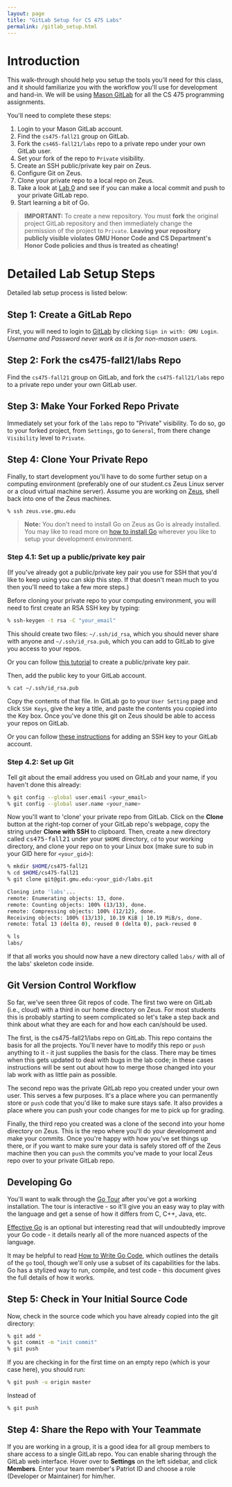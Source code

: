 ```yaml
---
layout: page
title: "GitLab Setup for CS 475 Labs"
permalink: /gitlab_setup.html
---
```


# Introduction

This walk-through should help you setup the tools you'll need for
this class, and it should familiarize you with the workflow you'll
use for development and hand-in.
We will be using [Mason GitLab](https://git.gmu.edu/users/sign_in)
for all the CS 475 programming assignments. 

You'll need to complete these steps:

1. Login to your Mason GitLab account.
2. Find the `cs475-fall21` group on GitLab.
3. Fork the `cs465-fall21/labs` repo to a private repo under your own GitLab user.
4. Set your fork of the repo to `Private` visibility.
5. Create an SSH public/private key pair on Zeus.
6. Configure Git on Zeus.
7. Clone your private repo to a local repo on Zeus.
8. Take a look at [Lab 0](./lab0.html) and see if you can make a
local commit and push to your private GitLab repo.
9. Start learning a bit of Go.


> **IMPORTANT:** To create a new repository.
You must **fork** the original project GitLab repository
and then immediately change the permission of the project to
`Private`.
**Leaving your repository publicly visible violates GMU Honor Code
and CS Department's Honor Code policies and thus is treated as
cheating!**


# Detailed Lab Setup Steps

Detailed lab setup process is listed below:

## Step 1: Create a GitLab Repo

First, you will need to login to <a
href="https://git.gmu.edu/users/sign_in">GitLab</a> by clicking
`Sign in with: GMU Login`. *Username and Password never work as 
it is for non-mason users.*

## Step 2: Fork the cs475-fall21/labs Repo

Find the `cs475-fall21` group on GitLab, and fork the `cs475-fall21/labs`
repo to a private repo under your own GitLab user. 

## Step 3: Make Your Forked Repo Private

Immediately set your fork of the `labs` repo to "Private" visibility.
To do so, go to your forked project, from `Settings`, go to
`General`, from there change `Visibility` level to `Private`.

## Step 4: Clone Your Private Repo

Finally, to start development you'll have to do some further setup
on a computing environment (preferably one of our student.cs Zeus Linux
server or a cloud virtual machine server). Assume you are working on 
[Zeus](https://labs.vse.gmu.edu/index.php/Systems/Zeus), shell back
into one of the Zeus machines.

```bash
% ssh zeus.vse.gmu.edu
```

> **Note:** You don't need to install Go on Zeus as Go is already
installed. You may like to read more on [how to install
Go](https://golang.org/doc/install) wherever you like to setup your
development environment.


### Step 4.1: Set up a public/private key pair

(If you've already got a public/private key pair you use for SSH that
you'd like to keep using you can skip this step. If that doesn't mean
much to you then you'll need to take a few more steps.)

Before cloning your private repo to your computing environment,
you will need to first create an RSA SSH key by typing:

```bash
% ssh-keygen -t rsa -C "your_email"
```

This should create two files: `~/.ssh/id_rsa`, which you should never
share with anyone and `~/.ssh/id_rsa.pub`, which you can add to
GitLab to give you access to your repos.

Or you can follow 
<a href="https://git.gmu.edu/help/ssh/README#generating-a-new-ssh-key-pair">this tutorial</a>
to create a public/private key pair.

Then, add the public key to your GitLab account.

```bash
% cat ~/.ssh/id_rsa.pub
```

Copy the contents of that file. In GitLab go to your `User Setting` 
page and click `SSH Keys`, give the key a title, and paste the
contents you copied into the Key box. Once you've done this git on
Zeus should be able to access your repos on GitLab.

Or you can follow
<a href="https://git.gmu.edu/help/ssh/README#adding-an-ssh-key-to-your-gitlab-account">these instructions</a> for adding an SSH key to your GitLab account.


### Step 4.2: Set up Git

Tell git about the email address you used on GitLab and your name,
if you haven't done this already:

```bash
% git config --global user.email <your_email>
% git config --global user.name <your_name>
```

Now you'll want to 'clone' your private repo from GitLab.  Click on
the **Clone** button at the right-top corner of your GitLab repo's
webpage, copy the string under **Clone with SSH** to clipboard.
Then, create a new directory called <tt>cs475-fall21</tt> under your
`$HOME` directory, `cd` to your working directory, and clone your
repo on to your Linux box (make sure to sub in your GID here for
`<your_gid>`):

```bash
% mkdir $HOME/cs475-fall21
% cd $HOME/cs475-fall21
% git clone git@git.gmu.edu:<your_gid>/labs.git

Cloning into 'labs'...
remote: Enumerating objects: 13, done.
remote: Counting objects: 100% (13/13), done.
remote: Compressing objects: 100% (12/12), done.
Receiving objects: 100% (13/13), 10.19 KiB | 10.19 MiB/s, done.
remote: Total 13 (delta 0), reused 0 (delta 0), pack-reused 0

% ls
labs/
```

If that all works you should now have a new directory called `labs/`
with all of the labs' skeleton code inside.



## Git Version Control Workflow

So far, we've seen three Git repos of code. The first two were on
GitLab (i.e., cloud) with a third in our home directory on Zeus.  For
most students this is probably starting to seem complicated so let's
take a step back and think about what they are each for and how each
can/should be used.

The first, is the cs475-fall21/labs repo on GitLab. This repo
contains the basis for all the projects. You'll never have to modify
this repo or `push` anything to it - it just supplies the basis for
the class.  There may be times when this gets updated to deal with
bugs in the lab code; in these cases instructions will be sent out
about how to merge those changed into your lab work with as little
pain as possible.

The second repo was the private GitLab repo you created under your
own user. This serves a few purposes. It's a place where you can
permanently store or `push` code that you'd like to make sure stays
safe. It also provides a place where you can push your code changes
for me to pick up for grading.

Finally, the third repo you created was a clone of the second into
your home directory on Zeus. This is the repo where you'll do your
development and make your commits. Once you're happy with how you've
set things up there, or if you want to make sure your data is safely
stored off of the Zeus machine then you can `push` the commits you've
made to your local Zeus repo over to your private GitLab repo.



## Developing Go

You'll want to walk through the [Go
Tour](https://tour.golang.org/welcome/1) after you've got a working
installation. The tour is interactive - so it'll give you an easy way
to play with the language and get a sense of how it differs from C,
C++, Java, etc.

[Effective Go](https://golang.org/doc/effective_go) is an optional
but interesting read that will undoubtedly improve your Go code - it
details nearly all of the more nuanced aspects of the language.

It may be helpful to read [How to Write Go
Code](https://golang.org/doc/code), which outlines the details of the
`go` tool, though we'll only use a subset of its capabilities for the
labs. Go has a stylized way to run, compile, and test code - this
document gives the full details of how it works.


## Step 5: Check in Your Initial Source Code

Now, check in the source code which you have already copied into the git directory:

```bash
% git add *
% git commit -m "init commit" 
% git push  
```

If you are checking in for the first time on an empty repo (which is your case here),
you should run:

```bash
% git push -u origin master
```

Instead of

```bash
% git push
```

## Step 4: Share the Repo with Your Teammate

If you are working in a group, it is a good idea for all group
members to share access to a single GitLab repo. You can enable
sharing through the GitLab web interface. Hover over to **Settings**
on the left sidebar, and click **Members**. Enter your team member's
Patriot ID and choose a role (Developer or Maintainer) for him/her.


